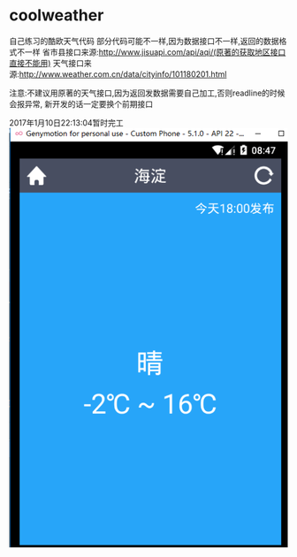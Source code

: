 # coolweather
自己练习的酷欧天气代码
部分代码可能不一样,因为数据接口不一样,返回的数据格式不一样
省市县接口来源:http://www.jisuapi.com/api/aqi/(原著的获取地区接口直接不能用)
天气接口来源:http://www.weather.com.cn/data/cityinfo/101180201.html


注意:不建议用原著的天气接口,因为返回发数据需要自己加工,否则readline的时候会报异常,
新开发的话一定要换个前期接口

2017年1月10日22:13:04暂时完工
![image](https://github.com/ayzhouwen/coolweather/blob/master/app/src/main/res/raw/xiaoguo.png)



